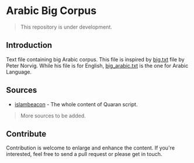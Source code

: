 # Arabic Big Corpus

> This repository is under development.

## Introduction

Text file containing big Arabic corpus. This file is inspired by [big.txt](http://norvig.com/big.txt) file by Peter Norvig. While his file is for English, [big_arabic.txt](big_arabic.txt) is the one for Arabic Language.

## Sources

* [islambeacon](http://www.islambeacon.com/m/%D8%A7%D9%84%D9%82%D8%B1%D8%A2%D9%86_%D8%A7%D9%84%D9%83%D8%B1%D9%8A%D9%85_%D9%85%D9%83%D8%AA%D9%88%D8%A8_(%D8%A8%D8%AF%D9%88%D9%86_%D8%AA%D8%B4%D9%83%D9%8A%D9%84)) - The whole content of Quaran script.

> More sources to be added.

## Contribute

Contribution is welcome to enlarge and enhance the content. If you're interested, feel free to send a pull request or please get in touch.
